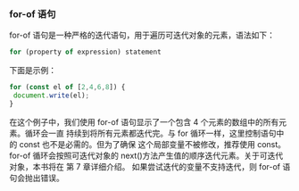 ### for-of 语句
for-of 语句是一种严格的迭代语句，用于遍历可迭代对象的元素，语法如下：
```js
for (property of expression) statement 
```
下面是示例：
```js
for (const el of [2,4,6,8]) { 
 document.write(el); 
} 
```
在这个例子中，我们使用 for-of 语句显示了一个包含 4 个元素的数组中的所有元素。循环会一直
持续到将所有元素都迭代完。与 for 循环一样，这里控制语句中的 const 也不是必需的。但为了确保
这个局部变量不被修改，推荐使用 const。
for-of 循环会按照可迭代对象的 next()方法产生值的顺序迭代元素。关于可迭代对象，本书将在
第 7 章详细介绍。
如果尝试迭代的变量不支持迭代，则 for-of 语句会抛出错误。